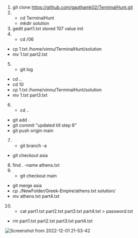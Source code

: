 1. git clone https://github.com/gauthamk02/TerminalHunt.git <br>
2. - cd TerminalHunt 
   - mkdir solution
3. gedit part1.txt stored 107 value init
4. - cd /06
  - cp 1.txt /home/vinnu/TerminalHunt/solution
  - mv 1.txt part2.txt
5. - git log
  - cd ..
  - cd 10
  - cp 1.txt /home/vinnu/TerminalHunt/solution
  - mv 1.txt part3.txt
6. - cd ..
  - git add .
  - git commit "updated till step 6"
  - git push origin main
7. - git branch -a
  - git checkout asia
8. find . -name athens.txt
9. - git checkout main
  - git merge asia
  - cp ./NewFolder/Greek-Empire/athens.txt solution/
  - mv athens.txt part4.txt
10. - cat part1.txt part2.txt part3.txt part4.txt > password.txt
  - rm part1.txt part2.txt part3.txt part4.txt


![Screenshot from 2022-12-01 21-53-42](https://user-images.githubusercontent.com/92430906/205295643-f0471343-e48b-43fd-be3e-859564f62fdb.jpg)





